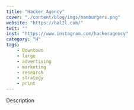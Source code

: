 ```yaml
---
title: "Hacker Agency"
cover: "./content/blog/imgs/hamburgers.png"
website: "https://hal2l.com/"
twit: ""
inst: "https://www.instagram.com/hackeragency"
category: "H"
tags:
    - Downtown
    - large
    - advertising
    - marketing
    - research
    - strategy
    - print
---
```


Description
